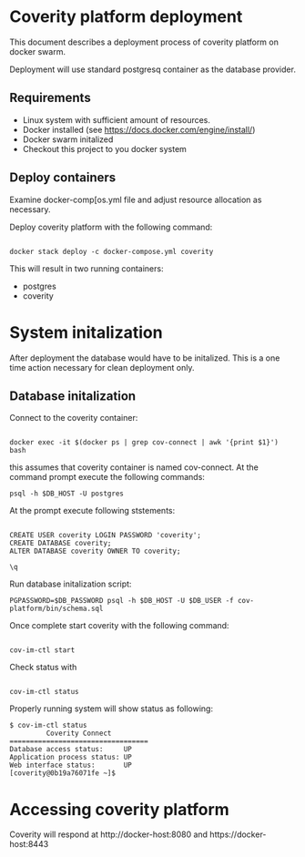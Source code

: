 # Coverity platform deployment

This document describes a deployment process of coverity platform on docker swarm.

Deployment will use standard postgresq container as the database provider.

## Requirements

* Linux system with sufficient amount of resources.
* Docker installed (see https://docs.docker.com/engine/install/)
* Docker swarm initalized
* Checkout this project to you docker system

## Deploy containers

Examine docker-comp[os.yml file and adjust resource allocation as necessary.

Deploy coverity platform with the following command:


```

docker stack deploy -c docker-compose.yml coverity

```

This will result in two running containers:

* postgres
* coverity


# System initalization

After deployment the database would have to be initalized. This is a one time action necessary for clean deployment only.

##  Database initalization


Connect to the coverity container:

```

docker exec -it $(docker ps | grep cov-connect | awk '{print $1}') bash

```

this assumes that coverity container is named cov-connect.
At the command prompt execute the following commands:

```
psql -h $DB_HOST -U postgres

```
At the prompt execute following ststements:

```

CREATE USER coverity LOGIN PASSWORD 'coverity';
CREATE DATABASE coverity;
ALTER DATABASE coverity OWNER TO coverity;

\q
```

Run database initalization script:

```
PGPASSWORD=$DB_PASSWORD psql -h $DB_HOST -U $DB_USER -f cov-platform/bin/schema.sql

```

Once complete start coverity with the following command:

```

cov-im-ctl start

```

Check status with 

```

cov-im-ctl status

```

Properly running system will show status as following:

```
$ cov-im-ctl status
         Coverity Connect
==================================
Database access status:     UP
Application process status: UP
Web interface status:       UP
[coverity@0b19a76071fe ~]$ 

```

# Accessing coverity platform


Coverity will respond at http://docker-host:8080 and https://docker-host:8443




